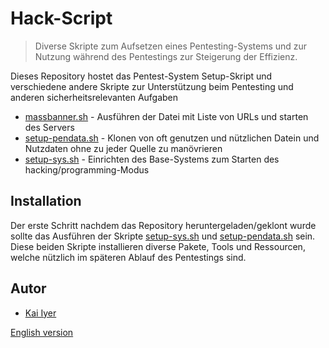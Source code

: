 # Hack-Script

> Diverse Skripte zum Aufsetzen eines Pentesting-Systems und zur Nutzung während des Pentestings zur Steigerung der Effizienz.

Dieses Repository hostet das Pentest-System Setup-Skript und verschiedene andere Skripte zur Unterstützung beim Pentesting und anderen sicherheitsrelevanten Aufgaben

- [massbanner.sh](massbanner.sh) - Ausführen der Datei mit Liste von URLs und starten des Servers
- [setup-pendata.sh](setup-pendata.sh) - Klonen von oft genutzen und nützlichen Datein und Nutzdaten ohne zu jeder Quelle zu manövrieren
- [setup-sys.sh](setup-sys.sh) - Einrichten des Base-Systems zum Starten des hacking/programming-Modus

## Installation

Der erste Schritt nachdem das Repository heruntergeladen/geklont wurde sollte das Ausführen der Skripte [setup-sys.sh](setup-sys.sh) und [setup-pendata.sh](setup-pendata.sh) sein. Diese beiden Skripte installieren diverse Pakete, Tools und Ressourcen, welche nützlich im späteren Ablauf des Pentestings sind.

## Autor

- [Kai Iyer](https://github.com/kaiiyer)

[English version](setup-sys.sh)
